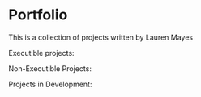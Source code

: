 # Portfolio
This is a collection of projects written by Lauren Mayes

Executible projects:

Non-Executible Projects:

Projects in Development:
